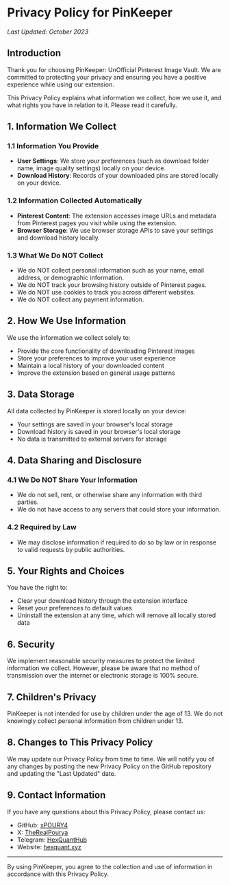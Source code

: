 # Privacy Policy for PinKeeper

*Last Updated: October 2023*

## Introduction

Thank you for choosing PinKeeper: UnOfficial Pinterest Image Vault. We are committed to protecting your privacy and ensuring you have a positive experience while using our extension.

This Privacy Policy explains what information we collect, how we use it, and what rights you have in relation to it. Please read it carefully.

## 1. Information We Collect

### 1.1 Information You Provide
- **User Settings**: We store your preferences (such as download folder name, image quality settings) locally on your device.
- **Download History**: Records of your downloaded pins are stored locally on your device.

### 1.2 Information Collected Automatically
- **Pinterest Content**: The extension accesses image URLs and metadata from Pinterest pages you visit while using the extension.
- **Browser Storage**: We use browser storage APIs to save your settings and download history locally.

### 1.3 What We Do NOT Collect
- We do NOT collect personal information such as your name, email address, or demographic information.
- We do NOT track your browsing history outside of Pinterest pages.
- We do NOT use cookies to track you across different websites.
- We do NOT collect any payment information.

## 2. How We Use Information

We use the information we collect solely to:
- Provide the core functionality of downloading Pinterest images
- Store your preferences to improve your user experience
- Maintain a local history of your downloaded content
- Improve the extension based on general usage patterns

## 3. Data Storage

All data collected by PinKeeper is stored locally on your device:
- Your settings are saved in your browser's local storage
- Download history is saved in your browser's local storage
- No data is transmitted to external servers for storage

## 4. Data Sharing and Disclosure

### 4.1 We Do NOT Share Your Information
- We do not sell, rent, or otherwise share any information with third parties.
- We do not have access to any servers that could store your information.

### 4.2 Required by Law
- We may disclose information if required to do so by law or in response to valid requests by public authorities.

## 5. Your Rights and Choices

You have the right to:
- Clear your download history through the extension interface
- Reset your preferences to default values
- Uninstall the extension at any time, which will remove all locally stored data

## 6. Security

We implement reasonable security measures to protect the limited information we collect. However, please be aware that no method of transmission over the internet or electronic storage is 100% secure.

## 7. Children's Privacy

PinKeeper is not intended for use by children under the age of 13. We do not knowingly collect personal information from children under 13.

## 8. Changes to This Privacy Policy

We may update our Privacy Policy from time to time. We will notify you of any changes by posting the new Privacy Policy on the GitHub repository and updating the "Last Updated" date.

## 9. Contact Information

If you have any questions about this Privacy Policy, please contact us:

- GitHub: [xPOURY4](https://github.com/xPOURY4)
- X: [TheRealPourya](https://x.com/TheRealPourya)
- Telegram: [HexQuantHub](https://t.me/HexQuantHub)
- Website: [hexquant.xyz](https://hexquant.xyz)

---

By using PinKeeper, you agree to the collection and use of information in accordance with this Privacy Policy. 
